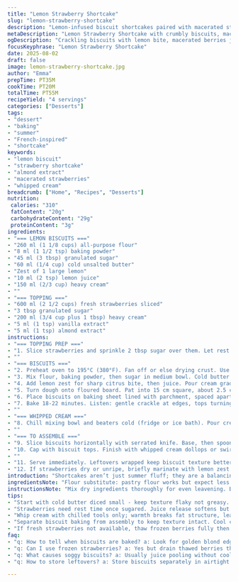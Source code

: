 ```yaml
---
title: "Lemon Strawberry Shortcake"
slug: "lemon-strawberry-shortcake"
description: "Lemon-infused biscuit shortcakes paired with macerated strawberries and whipped cream. Uses vanilla and almond extracts for a subtle twist. Adjusted sugar and butter ratios for balanced sweetness and texture. Steps reordered for flavor depth and easier assembly."
metaDescription: "Lemon Strawberry Shortcake with crumbly biscuits, macerated strawberries, plus whipped cream; sharp citrus zest and almond extract brighten layers; notes on texture and timing."
ogDescription: "Crackling biscuits with lemon bite, macerated berries juicy but firm, whipped cream softly whipped with vanilla and almond. Watch for golden edges and scent cues."
focusKeyphrase: "Lemon Strawberry Shortcake"
date: 2025-08-02
draft: false
image: lemon-strawberry-shortcake.jpg
author: "Emma"
prepTime: PT35M
cookTime: PT20M
totalTime: PT55M
recipeYield: "4 servings"
categories: ["Desserts"]
tags:
- "dessert"
- "baking"
- "summer"
- "French-inspired"
- "shortcake"
keywords:
- "lemon biscuit"
- "strawberry shortcake"
- "almond extract"
- "macerated strawberries"
- "whipped cream"
breadcrumb: ["Home", "Recipes", "Desserts"]
nutrition: 
 calories: "310"
 fatContent: "20g"
 carbohydrateContent: "29g"
 proteinContent: "3g"
ingredients:
- "=== LEMON BISCUITS ==="
- "260 ml (1 1/8 cups) all-purpose flour"
- "8 ml (1 1/2 tsp) baking powder"
- "45 ml (3 tbsp) granulated sugar"
- "60 ml (1/4 cup) cold unsalted butter"
- "Zest of 1 large lemon"
- "10 ml (2 tsp) lemon juice"
- "150 ml (2/3 cup) heavy cream"
- ""
- "=== TOPPING ==="
- "600 ml (2 1/2 cups) fresh strawberries sliced"
- "3 tbsp granulated sugar"
- "200 ml (3/4 cup plus 1 tbsp) heavy cream"
- "5 ml (1 tsp) vanilla extract"
- "5 ml (1 tsp) almond extract"
instructions:
- "=== TOPPING PREP ==="
- "1. Slice strawberries and sprinkle 2 tbsp sugar over them. Let rest about 25 minutes, stirring occasionally. Juice pools, strawberries soften but still hold shape. Juices slick and glossy."
- ""
- "=== BISCUITS ==="
- "2. Preheat oven to 195°C (380°F). Fan off or else drying crust. Use upper-middle rack; too low will brown fast, too high burns edges."
- "3. Mix flour, baking powder, then sugar in medium bowl. Cold butter diced, add. Work with two knives or pastry cutter. Don’t overwork — coarse, pebbly crumbs. Look for pea-sized lumps visible."
- "4. Add lemon zest for sharp citrus bite, then juice. Pour cream gradually, fold lightly with spatula, barely combined. Sticky, shaggy dough. If too wet, flour lightly on surface, fold once."
- "5. Turn dough onto floured board. Pat into 15 cm square, about 2.5 cm thick (some unevenness OK). Cut into 4 rough squares — don’t twist knife, straight cuts avoid seals that stop rise."
- "6. Place biscuits on baking sheet lined with parchment, spaced apart. Brush tops lightly with cream or milk if you want a golden sheen."
- "7. Bake 18-22 minutes. Listen: gentle crackle at edges, tops turning blonde gold, sides firm but inside still soft. Don’t overbake or becomes dry and crumbly. Cooling rack is essential to avoid soggy bottoms."
- ""
- "=== WHIPPED CREAM ==="
- "8. Chill mixing bowl and beaters cold (fridge or ice bath). Pour cream, add vanilla and almond extracts (almond adds nutty warmth without nuts). Beat medium speed until soft peaks form; don't overwhip."
- ""
- "=== TO ASSEMBLE ==="
- "9. Slice biscuits horizontally with serrated knife. Base, then spoon macerated strawberries plus juice evenly. Spoon or pipe whipped cream next."
- "10. Cap with biscuit tops. Finish with whipped cream dollops or swirls. Add fresh strawberry halves or lemon zest curls for visual punch."
- ""
- "11. Serve immediately. Leftovers wrapped keep biscuit texture better in fridge up to a day but avoid early assembly; juice saturates biscuit, mush ensues."
- "12. If strawberries dry or unripe, briefly marinate with lemon zest and a touch of honey to brighten and soften."
introduction: "Shortcakes aren’t just summer fluff; they are a balancing act between citrus zing, crumbly tender biscuit and juicy fruit sweetness. I’ve tried baking biscuits with too much liquid, resulting in heavy bricks, or too much sugar that frankly drowns the lemon. Here, the butter’s cut back just enough to keep crumb tender but not greasy, while lemon zest jolts the nose. Macerated strawberries lend a glossy burst; don’t ignore resting time – those juices are gold for layers. Vanilla alone was boring last attempt, so a splash of almond extract brings nuance without overt nut flavor or allergy risk. Whipping cream calls for cold tools or flabbergasted peaks. Stop the beat moments before stiff to avoid graininess. Assembly is a freestyle dance: biscuit, fruit, cream, repeat. If you're caught short on fresh berries? Frozen thawed works if drained well, but expect softer texture. Baking's about senses – listen for faint crackles, watch for biscuit edges turning a gentle gold, smell citrus deepening. Poking biscuits reveals a springy but set center. In kitchen chaos, these signs save a recipe. Visual cues trump timers any time. "
ingredientsNote: "Flour substitute: pastry flour works but expect less structure – biscuits spread more. Baking powder is key for rise; double-check freshness. Sugar balances lemon's acidity – trimming it too much risks flatness but excess can cause sogginess. Butter cold, cubed to maintain flakiness; melting ruins texture. Heavy cream can be swapped with half-and-half plus a bit of butter for richness but may yield softer biscuits. Lemon zest from unwaxed lemons only, otherwise bitter or waxy. Strawberries best at peak ripeness but if tart, a bit more sugar or honey rounds edges. Vanilla extract standard; almond extract adds warm depth but replace with lavender or orange blossom for unique twists. Cold cream and tools essential for stable whipped cream. For cream alternatives, coconut cream chills and whips but flavor changes dramatically. Store biscuits separately from fruit topping if prepping ahead to prevent sponge disaster."
instructionsNote: "Mix dry ingredients thoroughly for even leavening. Butter incorporation dictates final texture. Resist overmixing at wet stage; tough biscuits result. Dough should be sticky but manageable. Refrain from rolling too thin – judgments by tactile feel and visual thickness matter more than exact dimensions. Parchment lines prevent sticking and ease cleanup. Baking is a sensory journey – golden edge color signals near doneness, but press lightly on top; a slight bounce means interior is set. Too firm means overdone. Let biscuits cool fully to avoid cream melting into warm pastry. For strawberries, maceration time impacts sweetness and texture; 25-30 minutes optimal, stirring helps soak evenly. Whip cream on chilled equipment for better volume and smoothness; peak texture should hold shape yet fold easily. Assembly is best just before eating; otherwise, icebox stored biscuits dry out, and strawberries release excessive juice. Serving cold boosts cream’s freshness but may dull flavors; room temp shortcakes present best balance. Use serrated knives for clean biscuit cuts, reducing crumbs and squashing. Finally, don't skip lemon zest in both biscuit and fruit layers – it’s the fragrance anchor."
tips:
- "Start with cold butter diced small - keep texture flaky not greasy. Mixing with knives breaks chunks better than fingertips. Avoid overworking dough else dense biscuits form. Dough sticky is okay; dust flour sparingly when folding to help shape squares. Cut straight down with serrated knife for rise; twisting seals edges, traps steam. Watch biscuit edges for color changes; slight crackle sound tells when nearly done. Oven position crucial; too low burns bottom, too high darkens edges fast. Use middle rack."
- "Strawberries need rest time once sugared. Juice release softens but berries still hold shape if stirred occasionally. Don’t skip 25-minute maceration unless rushed; this step makes fruit shiny and tender pockets inside biscuits. If berries unripe, mix with zest and a touch of honey to boost aroma and sweetness; marinate briefly for better flavor. Drain excess juice if overly juicy when assembling—too much saturates biscuit like sponge."
- "Whip cream with chilled tools only; warmth breaks fat structure, leads to runny peaks or grainy texture. Add vanilla plus almond extracts last to keep aroma intact. Beat at medium speed waiting for soft peaks then stop. Overwhip turns grainy then breaks. Stop at fluffy but foldable peaks. If cream too loose, chill and retry; too stiff means overbeat. Practice feel over timer here."
- "Separate biscuit baking from assembly to keep texture intact. Cool completely on rack before slicing horizontally; warm biscuits crumble or compress under knife pressure. Spoon berries evenly on bottom layer to avoid pooling. Use dollops or pipes of whipped cream next. Top with biscuit caps gently—avoid pressing down or cream spills over sides. Garnish with fresh strawberry halves or lemon zest curls for color contrast and hint of bitterness."
- "If fresh strawberries not available, thaw frozen berries fully then drain very well or toss with some sugar. Expect softer texture, possibly less juice. Adjust sugar in macerating step accordingly. Flour can be substituted with pastry flour for less structure but expect biscuits to spread more. Butter substitution with shortening or half-and-half plus butter possible but changes mouthfeel. Oven temperature needs attention; small changes affect crust and crumb texture dramatically."
faq:
- "q: How to tell when biscuits are baked? a: Look for golden blond edges; gentle crackling noise. Press top lightly, bounce means set inside. Avoid dark brown tips or hard crust. Oven temp varies; watch cues not timer."
- "q: Can I use frozen strawberries? a: Yes but drain thawed berries thoroughly first. Throw in extra sugar if less sweet or tart. Softer texture, more juice; careful assembling to not drown biscuits. Alternative: quick macerate fresh with lemon zest."
- "q: What causes soggy biscuits? a: Usually juice pooling without cooling biscuit first. Slice cooled biscuits before adding berries plus juice. Layer cream between layers to add barrier. Assemble last minute to reduce seepage."
- "q: How to store leftovers? a: Store biscuits separately in airtight container fridge. Store macerated berries separately too; whipped cream best made fresh. Reassemble day of eating for best texture; otherwise biscuits soggy, cream loses shape. Wrap biscuits loosely to keep slight crust."

---
```

